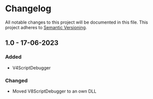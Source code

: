 # Changelog
All notable changes to this project will be documented in this file.
This project adheres to [Semantic Versioning](http://semver.org/).


## 1.0 - 17-06-2023

### Added
- V4ScriptDebugger

### Changed
- Moved V8ScriptDebugger to an own DLL